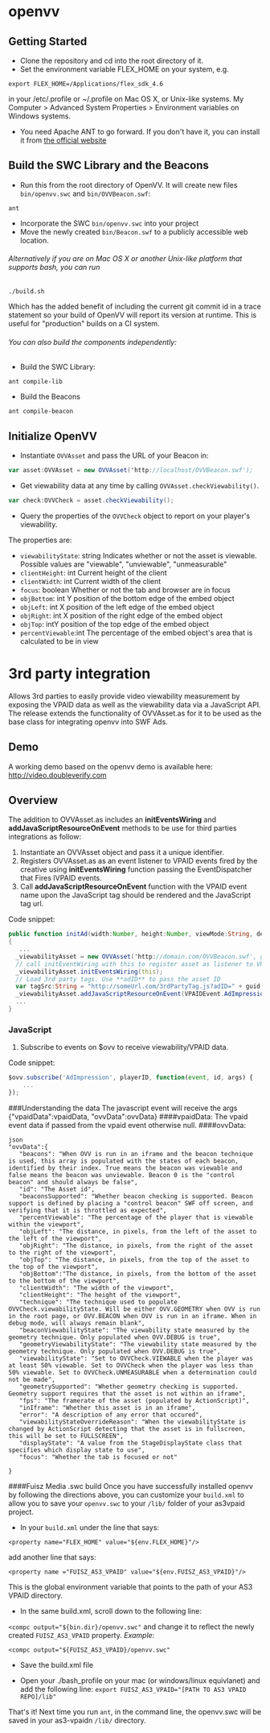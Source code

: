 openvv
======

## Getting Started
* Clone the repository and cd into the root directory of it.
* Set the environment variable FLEX_HOME on your system, e.g. 

```
export FLEX_HOME=/Applications/flex_sdk_4.6
```
in your /etc/.profile or ~/.profile on Mac OS X, or Unix-like systems.  My Computer > Advanced System Properties > Environment variables on Windows systems.

* You need Apache ANT to go forward. If you don't have it, you can install it from [the official website](http://ant.apache.org/)

## Build the SWC Library and the Beacons

* Run this from the root directory of OpenVV. It will create new files `bin/openvv.swc` and `bin/OVVBeacon.swf`:

```
ant
```

* Incorporate the SWC `bin/openvv.swc` into your project
* Move the newly created `bin/Beacon.swf` to a publicly accessible web location.


###### Alternatively if you are on Mac OS X or another Unix-like platform that supports bash, you can run

```
./build.sh
```

Which has the added benefit of including the current git commit id in a trace statement so your build of OpenVV will report its version at runtime.   This is useful for "production" builds on a CI system.  

###### You can also build the components independently:

* Build the SWC Library:

```    
ant compile-lib
```

* Build the Beacons

```
ant compile-beacon
```


## Initialize OpenVV 
* Instantiate `OVVAsset` and pass the URL of your Beacon in:
```actionscript
var asset:OVVAsset = new OVVAsset('http://localhost/OVVBeacon.swf');
```
* Get viewability data at any time by calling `OVVAsset.checkViewability()`.
```actionscript
var check:OVVCheck = asset.checkViewability();
```
* Query the properties of the `OVVCheck` object to report on your player's viewability.

The properties are:

* <code>viewabilityState</code>: string Indicates whether or not the asset is viewable. Possible values are "viewable", "unviewable", "unmeasurable"
* <code>clientHeight</code>: int Current height of the client
* <code>clientWidth</code>: int Current width of the client
* <code>focus</code>: boolean Whether or not the tab and browser are in focus
* <code>objBottom</code>: int Y position of the bottom edge of the embed object
* <code>objLeft</code>: int X position of the left edge of the embed object
* <code>objRight</code>: int X position of the right edge of the embed object
* <code>objTop</code>: intY position of the top edge of the embed object
* <code>percentViewable</code>:int The percentage of the embed object's area that is calculated to be in view


3rd party integration
==========================

Allows 3rd parties to easily provide video viewability measurement by exposing the VPAID data as well as the viewability data via a JavaScript API.  The release extends the functionality of OVVAsset.as for it to be used as the base class for integrating openvv into SWF Ads.

## Demo
A working demo based on the openvv demo is available here: http://video.doubleverify.com
## Overview
The addition to OVVAsset.as includes an **initEventsWiring** and **addJavaScriptResourceOnEvent** methods to be use for third parties integrations as follow:

1.  Instantiate an OVVAsset object and pass it a unique identifier. 
2.  Registers OVVAsset.as as an event listener to VPAID events fired by the creative using **initEventsWiring** function passing the EventDispatcher that Fires IVPAID events.
3.  Call **addJavaScriptResourceOnEvent** function with the VPAID event name upon the JavaScript tag should be rendered and the JavaScript tag url.

Code snippet:
```actionscript
public function initAd(width:Number, height:Number, viewMode:String, desiredBitrate:Number, creativeData:String, environmentVars:String):void 
{
   ...
  _viewabilityAsset = new OVVAsset('http://domain.com/OVVBeacon.swf', guid);      
  // call initEventWiring with this to register asset as listener to VPAID events
  _viewabilityAsset.initEventsWiring(this);             
  // Load 3rd party tags. Use **adID** to pass the asset ID
  var tagSrc:String = "http://someUrl.com/3rdPartyTag.js?adID=" + guid;     
  _viewabilityAsset.addJavaScriptResourceOnEvent(VPAIDEvent.AdImpression, tagSrc);
  ...
}
```

### JavaScript
1.  Subscribe to events on $ovv to receive viewability/VPAID data.

Code snippet:
```javascript
$ovv.subscribe('AdImpression', playerID, function(event, id, args) {
    ...
});
```

###Understanding the data
The javascript event will receive the args {"vpaidData":vpaidData, "ovvData":ovvData}
####vpaidData:
The vpaid event data if passed from the vpaid event otherwise null.
####ovvData: 

```
json
"ovvData":{  
   "beacons": "When OVV is run in an iframe and the beacon technique is used, this array is populated with the states of each beacon, identified by their index. True means the beacon was viewable and false means the beacon was unviewable. Beacon 0 is the "control beacon" and should always be false",
   "id": "The Asset id",
   "beaconsSupported": "Whether beacon checking is supported. Beacon support is defined by placing a "control beacon" SWF off screen, and verifying that it is throttled as expected",
   "percentViewable": "The percentage of the player that is viewable within the viewport",
   "objLeft": "The distance, in pixels, from the left of the asset to the left of the viewport",
   "objRight": "The distance, in pixels, from the right of the asset to the right of the viewport",
   "objTop": "The distance, in pixels, from the top of the asset to the top of the viewport",
   "objBottom":"The distance, in pixels, from the bottom of the asset to the bottom of the viewport",
   "clientWidth": "The width of the viewport",
   "clientHeight": "The height of the viewport",   
   "technique": "The technique used to populate OVVCheck.viewabilityState. Will be either OVV.GEOMETRY when OVV is run in the root page, or OVV.BEACON when OVV is run in an iframe. When in debug mode, will always remain blank",
   "beaconViewabilityState": "The viewability state measured by the geometry technique. Only populated when OVV.DEBUG is true",   
   "geometryViewabilityState": "The viewability state measured by the geometry technique. Only populated when OVV.DEBUG is true",
   "viewabilityState": "Set to OVVCheck.VIEWABLE when the player was at least 50% viewable. Set to OVVCheck when the player was less than 50% viewable. Set to OVVCheck.UNMEASURABLE when a determination could not be made",   
   "geometrySupported": "Whether geometry checking is supported. Geometry support requires that the asset is not within an iframe",
   "fps": "The framerate of the asset (populated by ActionScript)",   
   "inIframe": "Whether this asset is in an iframe",   
   "error": "A description of any error that occured",
   "viewabilityStateOverrideReason": "When the viewabilityState is changed by ActionScript detecting that the asset is in fullscreen, this will be set to FULLSCREEN",
   "displayState": "A value from the StageDisplayState class that specifies which display state to use",
   "focus": "Whether the tab is focused or not"
   
}
```

####Fuisz Media .swc build
Once you have successfully installed openvv by following the directions above, you can customize your `build.xml` to allow you to save your `openvv.swc` to your `/lib/` folder of your as3vpaid project.

* In your `build.xml` under the line that says: 


`<property name="FLEX_HOME" value="${env.FLEX_HOME}"/>`

add another line that says:

`<property name ="FUISZ_AS3_VPAID" value="${env.FUISZ_AS3_VPAID}"/>`

This is the global environment variable that points to the path of your AS3 VPAID directory.

*  In the same build.xml, scroll down to the following line:

`<compc output="${bin.dir}/openvv.swc"` and change it to reflect the newly created `FUISZ_AS3_VPAID` property. _Example_: 

`<compc output="${FUISZ_AS3_VPAID}/openvv.swc"`

* Save the build.xml file

* Open your ./bash_profile on your mac (or windows/linux equivlanet) and add the following line: `export FUISZ_AS3_VPAID="[PATH TO AS3 VPAID REPO]/lib"`

That's it! Next time you run `ant`, in the command line, the openvv.swc will be saved in your as3-vpaidn `/lib/` directory.


